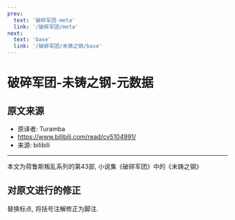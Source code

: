 ```yaml
---
prev:
  text: '破碎军团-meta'
  link: '/破碎军团/meta'
next:
  text: 'base'
  link: '/破碎军团/未铸之钢/base'
---
```


# 破碎军团-未铸之钢-元数据

## 原文来源

+ 原译者:  Turamba
+ <https://www.bilibili.com/read/cv5104991/>
+ 来源: bilibili

--------

本文为荷鲁斯叛乱系列的第43部, 小说集《破碎军团》中的《未铸之钢》

## 对原文进行的修正

替换标点, 将括号注解修正为脚注.
